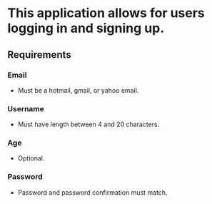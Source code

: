 # This application allows for users logging in and signing up.

## Requirements
### Email
* Must be a hotmail, gmail, or yahoo email.

### Username
* Must have length between 4 and 20 characters.

### Age
* Optional.

### Password
* Password and password confirmation must match.
